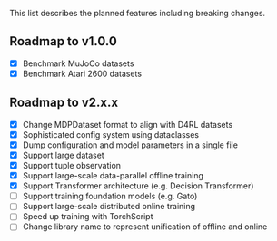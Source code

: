 This list describes the planned features including breaking changes.

## Roadmap to v1.0.0
- [x] Benchmark MuJoCo datasets
- [x] Benchmark Atari 2600 datasets

## Roadmap to v2.x.x
- [x] Change MDPDataset format to align with D4RL datasets
- [x] Sophisticated config system using dataclasses
- [x] Dump configuration and model parameters in a single file
- [x] Support large dataset
- [x] Support tuple observation
- [x] Support large-scale data-parallel offline training
- [x] Support Transformer architecture (e.g. Decision Transformer)
- [ ] Support training foundation models (e.g. Gato)
- [ ] Support large-scale distributed online training
- [ ] Speed up training with TorchScript
- [ ] Change library name to represent unification of offline and online
